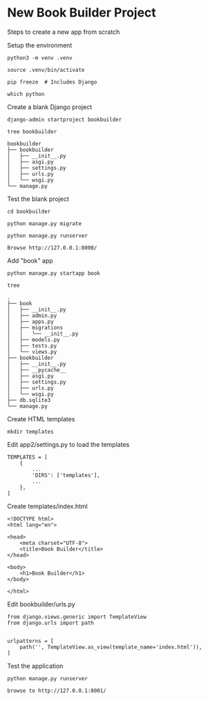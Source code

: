 # New Book Builder Project

Steps to create a new app from scratch

Setup the environment

    python3 -m venv .venv
    
    source .venv/bin/activate
    
    pip freeze  # Includes Django
    
    which python

Create a blank Django project

    django-admin startproject bookbuilder
    
    tree bookbuilder
    
    bookbuilder
    ├── bookbuilder
    │   ├── __init__.py
    │   ├── asgi.py
    │   ├── settings.py
    │   ├── urls.py
    │   └── wsgi.py
    └── manage.py
    
Test the blank project

    cd bookbuilder
    
    python manage.py migrate
    
    python manage.py runserver
    
    Browse http://127.0.0.1:8000/
 
Add "book" app

    python manage.py startapp book
    
    tree 
    
    .
    ├── book
    │   ├── __init__.py
    │   ├── admin.py
    │   ├── apps.py
    │   ├── migrations
    │   │   └── __init__.py
    │   ├── models.py
    │   ├── tests.py
    │   └── views.py
    ├── bookbuilder
    │   ├── __init__.py
    │   ├── __pycache__
    │   ├── asgi.py
    │   ├── settings.py
    │   ├── urls.py
    │   └── wsgi.py
    ├── db.sqlite3
    └── manage.py

Create HTML templates

    mkdir templates
    
Edit app2/settings.py  to load the templates

    TEMPLATES = [
        {
            ...
            'DIRS': ['templates'],
            ...
        },
    ]

Create templates/index.html

    <!DOCTYPE html>
    <html lang="en">

    <head>
        <meta charset="UTF-8">
        <title>Book Builder</title>
    </head>

    <body>
        <h1>Book Builder</h1>
    </body>

    </html>

Edit bookbuilder/urls.py
    
    from django.views.generic import TemplateView
    from django.urls import path


    urlpatterns = [
        path('', TemplateView.as_view(template_name='index.html')),
    ]

Test the application

    python manage.py runserver
    
    browse to http://127.0.0.1:8001/
    

    